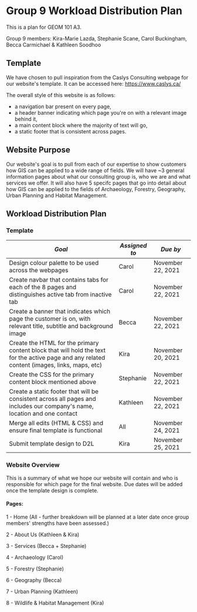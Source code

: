# Group 9 Workload Distribution Plan
This is a plan for GEOM 101 A3.

Group 9 members: Kira-Marie Lazda, Stephanie Scane, Carol Buckingham, Becca Carmichael & Kathleen Soodhoo
## Template
We have chosen to pull inspiration from the Caslys Consulting webpage for our website's template. It can be accessed here: https://www.caslys.ca/

The overall style of this website is as follows: 
- a navigation bar present on every page, 
- a header banner indicating which page you're on with a relevant image behind it, 
- a main content block where the majority of text will go,
- a static footer that is consistent across pages.
## Website Purpose
Our website's goal is to pull from each of our expertise to show customers how GIS can be applied to a wide range of fields. 
We will have ~3 general information pages about what our consulting group is, who we are and what services we offer.
It will also have 5 specifc pages that go into detail about how GIS can be applied to the fields of Archaeology, Forestry, Geography, Urban Planning and Habitat Management.
## Workload Distribution Plan
### Template
*Goal* | *Assigned to* | *Due by*
--- | --- | ---
Design colour palette to be used across the webpages | Carol | November 22, 2021
Create navbar that contains tabs for each of the 8 pages and distinguishes active tab from inactive tab | Carol | November 22, 2021
Create a banner that indicates which page the customer is on, with relevant title, subtitle and background image | Becca | November 22, 2021
Create the HTML for the primary content block that will hold the text for the active page and any related content (images, links, maps, etc) | Kira | November 20, 2021
Create the CSS for the primary content block mentioned above | Stephanie | November 22, 2021
Create a static footer that will be consistent across all pages and includes our company's name, location and one contact | Kathleen | November 22, 2021
Merge all edits (HTML & CSS) and ensure final template is functional | All | November 24, 2021
Submit template design to D2L | Kira | November 25, 2021
### Website Overview
This is a summary of what we hope our website will contain and who is responsible for which page for the final website. 
Due dates will be added once the template design is complete.
#### Pages:
1 - Home (All - further breakdown will be planned at a later date once group members' strengths have been assessed.)

2 - About Us (Kathleen & Kira)

3 - Services (Becca + Stephanie)

4 - Archaeology (Carol)

5 - Forestry (Stephanie)

6 - Geography (Becca) 

7 - Urban Planning (Kathleen)

8 - Wildlife & Habitat Management (Kira)

